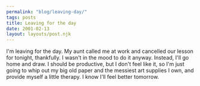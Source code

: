 ```yaml
---
permalink: "blog/leaving-day/"
tags: posts
title: Leaving for the day
date: 2001-02-13
layout: layouts/post.njk
---
```


I'm leaving for the day. My aunt called me at work and cancelled our lesson for tonight, thankfully. I wasn't in the mood to do it anyway. Instead, I'll go home and draw. I should be productive, but I don't feel like it, so I'm just going to whip out my big old paper and the messiest art supplies I own, and provide myself a little therapy. I know I'll feel better tomorrow.